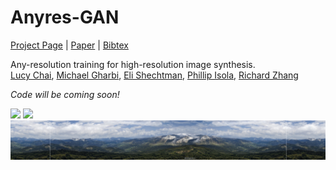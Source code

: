 # Anyres-GAN
[Project Page](https://chail.github.io/anyres-gan/) | [Paper](http://arxiv.org/abs/XXXX.XXXXX) | [Bibtex](https://chail.github.io/anyres-gan/bibtex.txt)

Any-resolution training for high-resolution image synthesis.\
[Lucy Chai](http://people.csail.mit.edu/lrchai/), [Michael Gharbi](http://mgharbi.com/), [Eli Shechtman](https://research.adobe.com/person/eli-shechtman/), [Phillip Isola](http://web.mit.edu/phillipi/), [Richard Zhang](https://richzhang.github.io/)

*Code will be coming soon!*

<img src='img/github_loop.gif'>

<img src='img/pano010-2.gif' width=800px>
<img src='img/pano010.png' width=800px>

